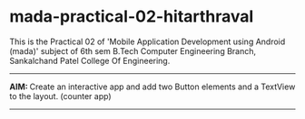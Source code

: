 # mada-practical-02-hitarthraval
This is the Practical 02 of 'Mobile Application Development using Android (mada)' subject of 6th sem B.Tech Computer Engineering Branch, Sankalchand Patel College Of Engineering.
<hr>
<b>AIM: </b> Create an interactive app and add two Button elements and a TextView to the layout. (counter app)
<br>
<hr>
